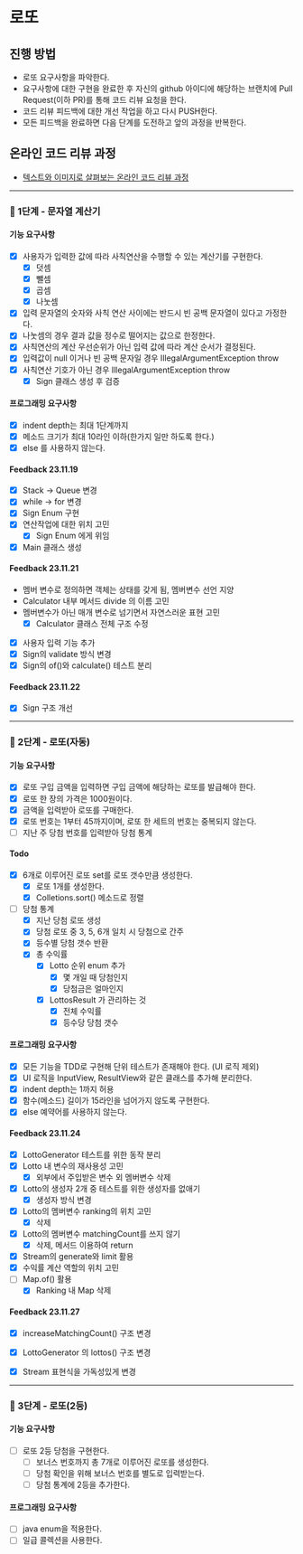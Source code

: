 # 로또
## 진행 방법
* 로또 요구사항을 파악한다.
* 요구사항에 대한 구현을 완료한 후 자신의 github 아이디에 해당하는 브랜치에 Pull Request(이하 PR)를 통해 코드 리뷰 요청을 한다.
* 코드 리뷰 피드백에 대한 개선 작업을 하고 다시 PUSH한다.
* 모든 피드백을 완료하면 다음 단계를 도전하고 앞의 과정을 반복한다.

## 온라인 코드 리뷰 과정
* [텍스트와 이미지로 살펴보는 온라인 코드 리뷰 과정](https://github.com/next-step/nextstep-docs/tree/master/codereview)

--- 
### 🚀 1단계 - 문자열 계산기

#### 기능 요구사항
* [x] 사용자가 입력한 값에 따라 사칙연산을 수행할 수 있는 계산기를 구현한다.
  * [x] 덧셈
  * [x] 뺄셈
  * [x] 곱셈
  * [x] 나눗셈
* [x] 입력 문자열의 숫자와 사칙 연산 사이에는 반드시 빈 공백 문자열이 있다고 가정한다.
* [x] 나눗셈의 경우 결과 값을 정수로 떨어지는 값으로 한정한다.
* [x] 사칙연산의 계산 우선순위가 아닌 입력 값에 따라 계산 순서가 결정된다.
* [x] 입력값이 null 이거나 빈 공백 문자일 경우 IllegalArgumentException throw
* [x] 사칙연산 기호가 아닌 경우 IllegalArgumentException throw
  * [x] Sign 클래스 생성 후 검증

#### 프로그래밍 요구사항
* [x] indent depth는 최대 1단계까지
* [x] 메소드 크기가 최대 10라인 이하(한가지 일만 하도록 한다.)
* [x] else 를 사용하지 않는다.

#### Feedback 23.11.19
* [x] Stack -> Queue 변경
* [x] while -> for 변경
* [x] Sign Enum 구현
* [x] 연산작업에 대한 위치 고민
  * [x] Sign Enum 에게 위임
* [x] Main 클래스 생성

#### Feedback 23.11.21
* 멤버 변수로 정의하면 객체는 상태를 갖게 됨, 멤버변수 선언 지양
* Calculator 내부 메서드 divide 의 이름 고민
* 멤버변수가 아닌 매개 변수로 넘기면서 자연스러운 표현 고민
  * [x] Calculator 클래스 전체 구조 수정
* [x] 사용자 입력 기능 추가
* [x] Sign의 validate 방식 변경
* [x] Sign의 of()와 calculate() 테스트 분리

#### Feedback 23.11.22
* [x] Sign 구조 개선

---
### 🚀 2단계 - 로또(자동)

#### 기능 요구사항
* [x] 로또 구입 금액을 입력하면 구입 금액에 해당하는 로또를 발급해야 한다.
* [x] 로또 한 장의 가격은 1000원이다.
* [x] 금액을 입력받아 로또를 구매한다.
* [x] 로또 번호는 1부터 45까지이며, 로또 한 세트의 번호는 중복되지 않는다.
* [ ] 지난 주 당첨 번호를 입력받아 당첨 통계

#### Todo
* [x] 6개로 이루어진 로또 set를 로또 갯수만큼 생성한다.
  * [x] 로또 1개를 생성한다.
  * [x] Colletions.sort() 메소드로 정렬
* [ ] 당첨 통계
  * [x] 지난 당첨 로또 생성 
  * [x] 당첨 로또 중 3, 5, 6개 일치 시 당첨으로 간주
  * [x] 등수별 당첨 갯수 반환
  * [x] 총 수익률
    * [x] Lotto 순위 enum 추가
      * [x] 몇 개일 때 당첨인지
      * [x] 당첨금은 얼마인지
    * [x] LottosResult 가 관리하는 것
      * [x] 전체 수익률
      * [x] 등수당 당첨 갯수

#### 프로그래밍 요구사항
* [x] 모든 기능을 TDD로 구현해 단위 테스트가 존재해야 한다. (UI 로직 제외)
* [x] UI 로직을 InputView, ResultView와 같은 클래스를 추가해 분리한다.
* [x] indent depth는 1까지 허용
* [x] 함수(메소드) 길이가 15라인을 넘어가지 않도록 구현한다.
* [x] else 예약어를 사용하지 않는다.

#### Feedback 23.11.24
* [x] LottoGenerator 테스트를 위한 동작 분리
* [x] Lotto 내 변수의 재사용성 고민
  * [x] 외부에서 주입받은 변수 외 멤버변수 삭제
* [x] Lotto의 생성자 2개 중 테스트를 위한 생성자를 없애기
  * [x] 생성자 방식 변경
* [x] Lotto의 멤버변수 ranking의 위치 고민
  * [x] 삭제
* [x] Lotto의 멤버변수 matchingCount를 쓰지 않기
  * [x] 삭제, 메서드 이용하여 return
* [x] Stream의 generate와 limit 활용
* [x] 수익률 계산 역할의 위치 고민
* [ ] Map.of() 활용
  * [x] Ranking 내 Map 삭제

#### Feedback 23.11.27
* [x] increaseMatchingCount() 구조 변경
* [x] LottoGenerator 의 lottos() 구조 변경
* [x] Stream 표현식을 가독성있게 변경


---
### 🚀 3단계 - 로또(2등)

#### 기능 요구사항
* [ ] 로또 2등 당첨을 구현한다.
  * [ ] 보너스 번호까지 총 7개로 이루어진 로또를 생성한다.
  * [ ] 당첨 확인을 위해 보너스 번호를 별도로 입력받는다.
  * [ ] 당첨 통계에 2등을 추가한다.

#### 프로그래밍 요구사항
* [ ] java enum을 적용한다.
* [ ] 일급 콜렉션을 사용한다.